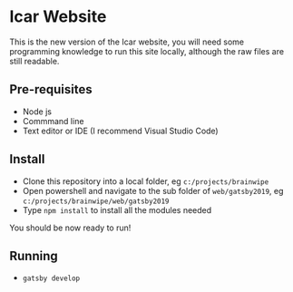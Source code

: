 # Icar Website
This is the new version of the Icar website, you will need some programming knowledge to run this site locally, although the raw files are still readable.

## Pre-requisites
- Node js
- Commmand line
- Text editor or IDE (I recommend Visual Studio Code)

## Install
- Clone this repository into a local folder, eg `c:/projects/brainwipe`
- Open powershell and navigate to the sub folder of `web/gatsby2019`, eg `c:/projects/brainwipe/web/gatsby2019`
- Type `npm install` to install all the modules needed

You should be now ready to run!

## Running
- `gatsby develop`

